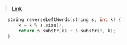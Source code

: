 > [Link](https://leetcode-cn.com/problems/zuo-xuan-zhuan-zi-fu-chuan-lcof/)


```c++
    string reverseLeftWords(string s, int k) {
        k = k % s.size();
        return s.substr(k) + s.substr(0, k);
    }
```